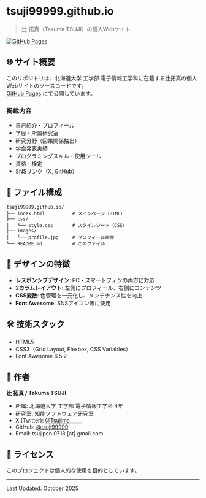 # tsuji99999.github.io

> 辻 拓真（Takuma TSUJI）の個人Webサイト

[![GitHub Pages](https://img.shields.io/badge/GitHub%20Pages-Live-success)](https://tsuji99999.github.io/)

## 🌐 サイト概要

このリポジトリは、北海道大学 工学部 電子情報工学科に在籍する辻拓真の個人Webサイトのソースコードです。  
[GitHub Pages](https://tsuji99999.github.io/) にて公開しています。

### 掲載内容
- 自己紹介・プロフィール
- 学歴・所属研究室
- 研究分野（因果関係抽出）
- 学会発表実績
- プログラミングスキル・使用ツール
- 資格・検定
- SNSリンク（X, GitHub）

## 📁 ファイル構成

```
tsuji99999.github.io/
├── index.html          # メインページ（HTML）
├── css/
│   └── style.css       # スタイルシート（CSS）
├── images/
│   └── profile.jpg     # プロフィール画像
└── README.md           # このファイル
```

## 🎨 デザインの特徴

- **レスポンシブデザイン**: PC・スマートフォンの両方に対応
- **2カラムレイアウト**: 左側にプロフィール、右側にコンテンツ
- **CSS変数**: 色管理を一元化し、メンテナンス性を向上
- **Font Awesome**: SNSアイコン等に使用

## 🛠️ 技術スタック

- HTML5
- CSS3（Grid Layout, Flexbox, CSS Variables）
- Font Awesome 6.5.2


## 👤 作者

**辻 拓真 / Takuma TSUJI**
- 所属: 北海道大学 工学部 電子情報工学科 4年
- 研究室: [知能ソフトウェア研究室](https://sites.google.com/elms.hokudai.ac.jp/intelligent-software-lab/home?authuser=0)
- X (Twitter): [@Tsujima_____](https://x.com/Tsujima_____)
- GitHub: [@tsuji99999](https://github.com/tsuji99999)
- Email: tsujipon.0718 [at] gmail.com

## 📄 ライセンス

このプロジェクトは個人的な使用を目的としています。

---

Last Updated: October 2025